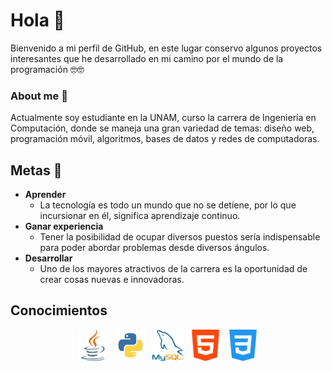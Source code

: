 # Hola 🙋

Bienvenido a mi perfil de GitHub, en este lugar conservo algunos proyectos interesantes que he desarrollado en mi camino por el mundo de la programación 🤓🤓

### About me 💬

Actualmente soy estudiante en la UNAM, curso la carrera de Ingeniería en Computación, donde se maneja una gran variedad de temas: diseño web, programación móvil, algoritmos, bases de datos y redes de computadoras.

## Metas 🌱

- __Aprender__
    - La tecnología es todo un mundo que no se detiene, por lo que incursionar en él, significa aprendizaje continuo.
- __Ganar experiencia__
    - Tener la posibilidad de ocupar diversos puestos sería indispensable para poder abordar problemas desde diversos ángulos.
- __Desarrollar__
    - Uno de los mayores atractivos de la carrera es la oportunidad de crear cosas nuevas e innovadoras.
 
## Conocimientos

<div style="display: flex; justify-content: center; gap: 10px; ">
    <img src="/source/java.png" alt="Java" style=" width: 50px; height: auto; ">
    <img src="/source/python.png" alt="Python" style=" width: 50px; height: auto; ">
    <img src="/source/mysql.png" alt="MySql" style=" width: 50px; height: auto; ">
    <img src="/source/html.png" alt="HTML" style=" width: 50px; height: auto; ">
    <img src="/source/css.png" alt="CSS" style=" width: 50px; height: auto; ">
</div>